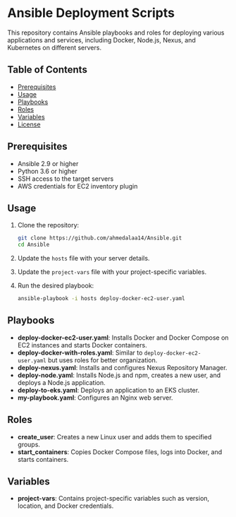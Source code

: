 # Ansible Deployment Scripts

This repository contains Ansible playbooks and roles for deploying various applications and services, including Docker, Node.js, Nexus, and Kubernetes on different servers.

## Table of Contents

- [Prerequisites](#prerequisites)
- [Usage](#usage)
- [Playbooks](#playbooks)
- [Roles](#roles)
- [Variables](#variables)
- [License](#license)

## Prerequisites

- Ansible 2.9 or higher
- Python 3.6 or higher
- SSH access to the target servers
- AWS credentials for EC2 inventory plugin

## Usage

1. Clone the repository:
    ```sh
    git clone https://github.com/ahmedalaa14/Ansible.git
    cd Ansible
    ```

2. Update the `hosts` file with your server details.

3. Update the `project-vars` file with your project-specific variables.

4. Run the desired playbook:
    ```sh
    ansible-playbook -i hosts deploy-docker-ec2-user.yaml
    ```

## Playbooks

- **deploy-docker-ec2-user.yaml**: Installs Docker and Docker Compose on EC2 instances and starts Docker containers.
- **deploy-docker-with-roles.yaml**: Similar to `deploy-docker-ec2-user.yaml` but uses roles for better organization.
- **deploy-nexus.yaml**: Installs and configures Nexus Repository Manager.
- **deploy-node.yaml**: Installs Node.js and npm, creates a new user, and deploys a Node.js application.
- **deploy-to-eks.yaml**: Deploys an application to an EKS cluster.
- **my-playbook.yaml**: Configures an Nginx web server.

## Roles

- **create_user**: Creates a new Linux user and adds them to specified groups.
- **start_containers**: Copies Docker Compose files, logs into Docker, and starts containers.

## Variables

- **project-vars**: Contains project-specific variables such as version, location, and Docker credentials.
